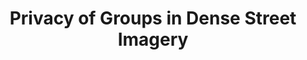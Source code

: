 ---
title: "Privacy of Groups in Dense Street Imagery"
featured: true
startDate: "2024"
teamMemberIds: ["franchi", "hauke", "wendy"]
summary: "Spatially and temporally dense street imagery (DSI) datasets have grown unbounded. In 2024, individual companies possessed around 3 trillion unique images of public streets. DSI data streams are only set to grow as companies like Lyft and Waymo use DSI to train autonomous vehicle algorithms and analyze collisions. Academic researchers leverage DSI to explore novel approaches to urban analysis. To address privacy vulnerabilities, DSI providers have made good-faith efforts to protect individual privacy by blurring sensitive information such as faces and license plates. In this work, however, we find that increased density and innovation in artificial intelligence fail to protect privacy at a group membership level. We perform a penetration test to demonstrate the ease with which group membership inferences can be made from depictions of obfuscated pedestrians in 25,232,608 dashcam images taken in New York City. By synthesizing empirical findings and existing theoretical frameworks, we develop a typology of groups identifiable within DSI and subsequently analyze the privacy implications of information flows pertaining to each group through the lens of contextual integrity. Finally, we discuss actionable recommendations for researchers working with data from DSI providers."
image: "assets/projects/dsi-privacy.png"
---